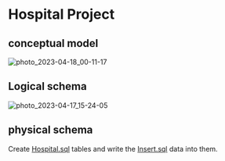 # Hospital Project

## conceptual model 
![photo_2023-04-18_00-11-17](https://user-images.githubusercontent.com/98240581/232611785-44f5717e-de1b-4665-bf6b-9a742c0b77ac.jpg)


## Logical schema
![photo_2023-04-17_15-24-05](https://user-images.githubusercontent.com/98240581/232482401-8dce3cb5-9244-4750-973c-a8a6dc4fb780.jpg)

## physical schema
Create [Hospital.sql](https://github.com/HyA3z/Database-project/blob/main/Hospital.sql) tables and write the [Insert.sql](https://github.com/HyA3z/Database-project/edit/main/Insert.sql) data into them.
